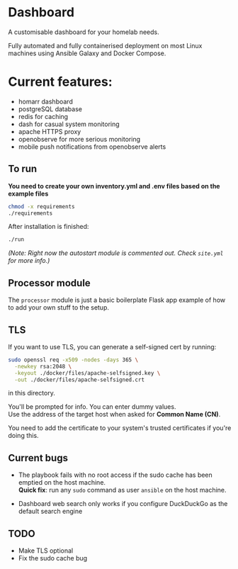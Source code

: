 # Dashboard

A customisable dashboard for your homelab needs.

Fully automated and fully containerised deployment on most Linux machines using Ansible Galaxy and Docker Compose.

# Current features:
- homarr dashboard
- postgreSQL database
- redis for caching
- dash for casual system monitoring
- apache HTTPS proxy
- openobserve for more serious monitoring
- mobile push notifications from openobserve alerts

## To run



**You need to create your own inventory.yml and .env files based on the example files**




```bash
chmod -x requirements
./requirements
```

After installation is finished:
```bash
./run
```


*(Note: Right now the autostart module is commented out. Check `site.yml` for more info.)*

## Processor module

The `processor` module is just a basic boilerplate Flask app example of how to add your own stuff to the setup.

## TLS

If you want to use TLS, you can generate a self-signed cert by running:

```bash
sudo openssl req -x509 -nodes -days 365 \
  -newkey rsa:2048 \
  -keyout ./docker/files/apache-selfsigned.key \
  -out ./docker/files/apache-selfsigned.crt
```

in this directory.

You'll be prompted for info. You can enter dummy values.  
Use the address of the target host when asked for **Common Name (CN)**.

You need to add the certificate to your system's trusted certificates if you're doing this.

## Current bugs

- The playbook fails with no root access if the sudo cache has been emptied on the host machine.  
  **Quick fix**: run any `sudo` command as user `ansible` on the host machine.

- Dashboard web search only works if you configure DuckDuckGo as the default search engine

## TODO

- Make TLS optional
- Fix the sudo cache bug
